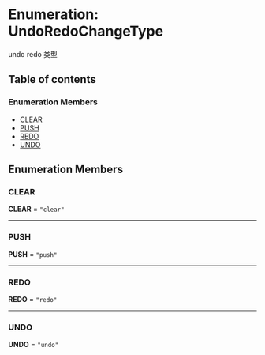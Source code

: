 # Enumeration: UndoRedoChangeType

undo redo 类型

## Table of contents

### Enumeration Members

* [CLEAR](/en/auto-docs/fixed-history-plugin/enums/UndoRedoChangeType.md#clear)
* [PUSH](/en/auto-docs/fixed-history-plugin/enums/UndoRedoChangeType.md#push)
* [REDO](/en/auto-docs/fixed-history-plugin/enums/UndoRedoChangeType.md#redo)
* [UNDO](/en/auto-docs/fixed-history-plugin/enums/UndoRedoChangeType.md#undo)

## Enumeration Members

### CLEAR

**CLEAR** = `"clear"`

***

### PUSH

**PUSH** = `"push"`

***

### REDO

**REDO** = `"redo"`

***

### UNDO

**UNDO** = `"undo"`
